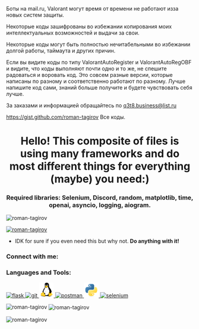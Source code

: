 Боты на mail.ru, Valorant могут время от времени не работают изза новых систем защиты.       

Некоторые коды зашифрованы во избежании копирования моих интеллектуальных возможностей и выдачи за свои.

Некоторые коды могут быть полностью нечитабельными во избежании долгой работы, таймаута и других причин.

Если вы видите коды по типу ValorantAutoRegister и ValorantAutoRegOBF и видите, что коды выполняют почти одно и то же, не спешите радоваться и воровать код. 
Это совсем разные версии, которые написаны по разному и соответственно работают по разному.
Лучше напишите код сами, знаний больше получите и будете чувствовать себя лучше.

За заказами и информацией обращайтесь по q3t8.business@list.ru

https://gist.github.com/roman-tagirov
Все коды.


<h1 align="center">Hello! This composite of files is using many frameworks and do most different things for everything (maybe) you need:)</h1>
<h3 align="center">Required libraries: Selenium, Discord, random, matplotlib, time, openai, asyncio, logging, aiogram.</h3>

<p align="left"> <img src="https://komarev.com/ghpvc/?username=roman-tagirov&label=Profile%20views&color=0e75b6&style=flat" alt="roman-tagirov" /> </p>

<p align="left"> <a href="https://github.com/ryo-ma/github-profile-trophy"><img src="https://github-profile-trophy.vercel.app/?username=roman-tagirov" alt="roman-tagirov" /></a> </p>

- IDK for sure if you even need this but why not. **Do anything with it!**

<h3 align="left">Connect with me:</h3>
<p align="left">
</p>

<h3 align="left">Languages and Tools:</h3>
<p align="left"> <a href="https://flask.palletsprojects.com/" target="_blank" rel="noreferrer"> <img src="https://www.vectorlogo.zone/logos/pocoo_flask/pocoo_flask-icon.svg" alt="flask" width="40" height="40"/> </a> <a href="https://git-scm.com/" target="_blank" rel="noreferrer"> <img src="https://www.vectorlogo.zone/logos/git-scm/git-scm-icon.svg" alt="git" width="40" height="40"/> </a> <a href="https://www.linux.org/" target="_blank" rel="noreferrer"> <img src="https://raw.githubusercontent.com/devicons/devicon/master/icons/linux/linux-original.svg" alt="linux" width="40" height="40"/> </a> <a href="https://postman.com" target="_blank" rel="noreferrer"> <img src="https://www.vectorlogo.zone/logos/getpostman/getpostman-icon.svg" alt="postman" width="40" height="40"/> </a> <a href="https://www.python.org" target="_blank" rel="noreferrer"> <img src="https://raw.githubusercontent.com/devicons/devicon/master/icons/python/python-original.svg" alt="python" width="40" height="40"/> </a> <a href="https://www.selenium.dev" target="_blank" rel="noreferrer"> <img src="https://raw.githubusercontent.com/detain/svg-logos/780f25886640cef088af994181646db2f6b1a3f8/svg/selenium-logo.svg" alt="selenium" width="40" height="40"/> </a> </p>

<p><img align="left" src="https://github-readme-stats.vercel.app/api/top-langs?username=roman-tagirov&show_icons=true&locale=en&layout=compact" alt="roman-tagirov" /></p>

<p>&nbsp;<img align="center" src="https://github-readme-stats.vercel.app/api?username=roman-tagirov&show_icons=true&locale=en" alt="roman-tagirov" /></p>

<p><img align="center" src="https://github-readme-streak-stats.herokuapp.com/?user=roman-tagirov&" alt="roman-tagirov" /></p>
